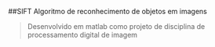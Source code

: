 ##SIFT
Algoritmo de reconhecimento de objetos em imagens
> Desenvolvido em matlab como projeto de disciplina de processamento digital de imagem
